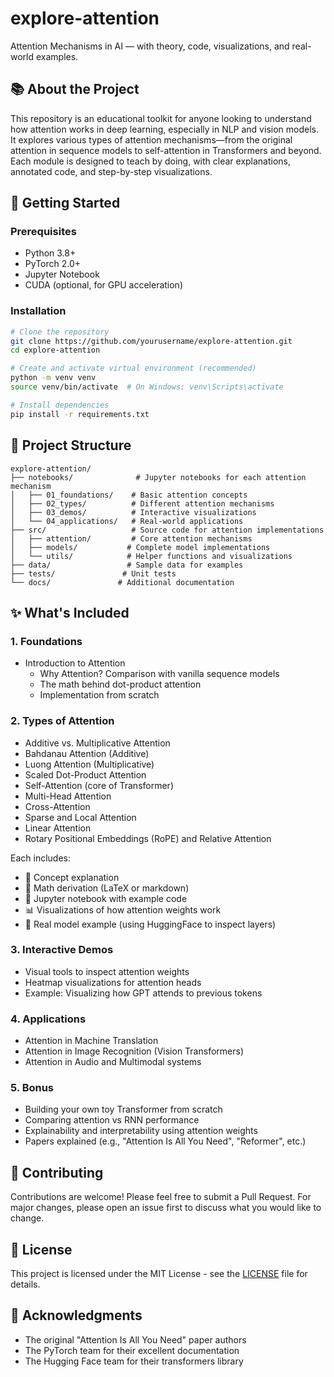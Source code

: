 # explore-attention

Attention Mechanisms in AI — with theory, code, visualizations, and real-world examples.

## 📚 About the Project

This repository is an educational toolkit for anyone looking to understand how attention works in deep learning, especially in NLP and vision models. It explores various types of attention mechanisms—from the original attention in sequence models to self-attention in Transformers and beyond. Each module is designed to teach by doing, with clear explanations, annotated code, and step-by-step visualizations.

## 🚀 Getting Started

### Prerequisites

- Python 3.8+
- PyTorch 2.0+
- Jupyter Notebook
- CUDA (optional, for GPU acceleration)

### Installation

```bash
# Clone the repository
git clone https://github.com/yourusername/explore-attention.git
cd explore-attention

# Create and activate virtual environment (recommended)
python -m venv venv
source venv/bin/activate  # On Windows: venv\Scripts\activate

# Install dependencies
pip install -r requirements.txt
```

## 📁 Project Structure

```
explore-attention/
├── notebooks/              # Jupyter notebooks for each attention mechanism
│   ├── 01_foundations/    # Basic attention concepts
│   ├── 02_types/          # Different attention mechanisms
│   ├── 03_demos/          # Interactive visualizations
│   └── 04_applications/   # Real-world applications
├── src/                   # Source code for attention implementations
│   ├── attention/         # Core attention mechanisms
│   ├── models/           # Complete model implementations
│   └── utils/            # Helper functions and visualizations
├── data/                 # Sample data for examples
├── tests/               # Unit tests
└── docs/               # Additional documentation
```

## ✨ What's Included

### 1. Foundations
- Introduction to Attention
  - Why Attention? Comparison with vanilla sequence models
  - The math behind dot-product attention
  - Implementation from scratch

### 2. Types of Attention
- Additive vs. Multiplicative Attention
- Bahdanau Attention (Additive)
- Luong Attention (Multiplicative)
- Scaled Dot-Product Attention
- Self-Attention (core of Transformer)
- Multi-Head Attention
- Cross-Attention
- Sparse and Local Attention
- Linear Attention
- Rotary Positional Embeddings (RoPE) and Relative Attention

Each includes:
- 📖 Concept explanation
- 🔢 Math derivation (LaTeX or markdown)
- 🧪 Jupyter notebook with example code
- 📊 Visualizations of how attention weights work
- 🧠 Real model example (using HuggingFace to inspect layers)

### 3. Interactive Demos
- Visual tools to inspect attention weights
- Heatmap visualizations for attention heads
- Example: Visualizing how GPT attends to previous tokens

### 4. Applications
- Attention in Machine Translation
- Attention in Image Recognition (Vision Transformers)
- Attention in Audio and Multimodal systems

### 5. Bonus
- Building your own toy Transformer from scratch
- Comparing attention vs RNN performance
- Explainability and interpretability using attention weights
- Papers explained (e.g., "Attention Is All You Need", "Reformer", etc.)

## 🤝 Contributing

Contributions are welcome! Please feel free to submit a Pull Request. For major changes, please open an issue first to discuss what you would like to change.

## 📝 License

This project is licensed under the MIT License - see the [LICENSE](LICENSE) file for details.

## 🙏 Acknowledgments

- The original "Attention Is All You Need" paper authors
- The PyTorch team for their excellent documentation
- The Hugging Face team for their transformers library
